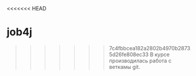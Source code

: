 <<<<<<< HEAD
# job4j
>>>>>>> 7c4fbbcea182a2802b4970b28735d26fe808ec33
В курсе производилась работа с веткамы git.